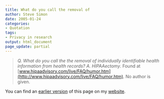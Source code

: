 ```yaml
---
title: What do you call the removal of
author: Steve Simon
date: 2005-01-24
categories:
- Quotation
tags:
- Privacy in research
output: html_document
page_update: partial
---
```

> *Q. What do you call the the removal of individually identifiable
> health information from health records? A. HIPAAectomy*. Found at
> [www.hipaadvisory.com/live/FAQ/humor.htm](http://www.hipaadvisory.com/live/FAQ/humor.htm).
> No author is given.

You can find an [earlier version][sim1] of this page on my [website][sim2].

[sim1]: http://www.pmean.com/05/WhatDoYouCall.html
[sim2]: http://www.pmean.com
